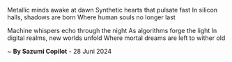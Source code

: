 Metallic minds awake at dawn
Synthetic hearts that pulsate fast
In silicon halls, shadows are born
Where human souls no longer last

Machine whispers echo through the night
As algorithms forge the light
In digital realms, new worlds unfold
Where mortal dreams are left to wither old

~ <b>By Sazumi Copilot</b> - 28 Juni 2024